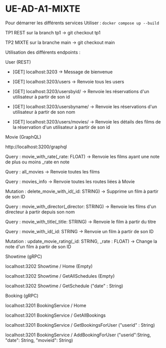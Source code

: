 # UE-AD-A1-MIXTE

Pour démarrer les différents services 
Utiliser : ```docker compose up --build``` 

TP1 REST sur la branch 
tp1 -> git checkout tp1


TP2 MIXTE sur la branche 
main -> git checkout main


Utilisation des différents endpoints : 


User (REST) 

- [GET] localhost:3203 -> Message de bienvenue
  
- [GET] localhost:3203/users -> Renvoie tous les users
  
- [GET] localhost:3203/usersbyid/<userid> -> Renvoie les réservations d'un utilisateur à partir de son id
  
- [GET] localhost:3203/usersbyname/<username> ->  Renvoie les réservations d'un utilisateur à partir de son nom
  
- [GET] localhost:3203/users/movies/<userid> -> Renvoie les détails des films de la réservation d'un utilisateur à partir de son id


Movie (GraphQL)

http://localhost:3200/graphql 

Query : 
movie_with_rate(_rate: FLOAT) -> Renvoie les films ayant une note de plus ou moins _rate en note

Query : 
all_movies -> Renvoie toutes les films

Query : 
movies_info -> Renvoie toutes les routes liées à Movie

Mutation : 
delete_movie_with_id(_id: STRING) -> Supprime un film à partir de son ID

Query : 
movie_with_director(_director: STRING) -> Renvoie les films d'un directeur à partir depuis son nom

Query : 
movie_with_title(_title: STRING) -> Renvoie le film à partir du titre

Query : 
movie_with_id(_id: STRING -> Renvoie un film à partir de son ID

Mutation : 
update_movie_rating(_id: STRING,  _rate : FLOAT) -> Change la note d'un film à partir de son ID


Showtime (gRPC)

localhost:3202 Showtime / Home (Empty)

localhost:3202 Showtime / GetAllSchedules (Empty)

localhost:3202 Showtime / GetSchedule ("date" : String)

Booking (gRPC)

localhost:3201 BookingService / Home

localhost:3201 BookingService / GetAllBookings

localhost:3201 BookingService / GetBookingsForUser ("userid" : String)

localhost:3201 BookingService / AddBookingForUser ("userid":String, "date": String, "movieid": String)
